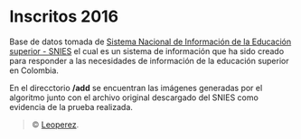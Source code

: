 # Inscritos 2016

Base de datos tomada de [Sistema Nacional de Información de la Educación superior - SNIES](https://snies.mineducacion.gov.co/portal/ESTADISTICAS/Bases-consolidadas/) el cual es un sistema de información que ha sido creado para responder a las necesidades de información de la educación superior en Colombia.

En el direcctorio **/add** se encuentran las imágenes generadas por el algoritmo junto con el archivo original descargado del SNIES como evidencia de la prueba realizada.

> :copyright: [Leoperez](https://twitter.com/leoperezx).

